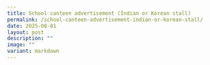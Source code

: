 ```yaml
---
title: School canteen advertisement (Indian or Korean stall)
permalink: /school-canteen-advertisement-indian-or-korean-stall/
date: 2025-08-01
layout: post
description: ""
image: ""
variant: markdown
---
```

